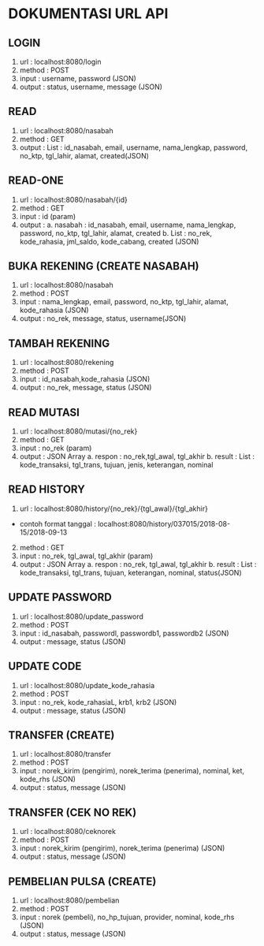 # DOKUMENTASI URL API 

## LOGIN
1. url	: localhost:8080/login
2. method	: POST
3. input	: username, password (JSON)
4. output	: status, username, message (JSON)

## READ

1. url	: localhost:8080/nasabah
2. method	: GET
3. output	: List<nasabah> : id_nasabah, email, username, nama_lengkap, password, no_ktp, tgl_lahir, alamat, created(JSON)

## READ-ONE
1. url	: localhost:8080/nasabah/{id}
2. method	: GET
3. input	: id (param)
4. output	: 
a. nasabah : id_nasabah, email, username, nama_lengkap, password, no_ktp, tgl_lahir, alamat, created
b. List<Rekening> :  no_rek, kode_rahasia, jml_saldo, kode_cabang, created  (JSON)

## BUKA REKENING (CREATE NASABAH)
1. url	: localhost:8080/nasabah
2. method	: POST
3. input	: nama_lengkap, email, password, no_ktp, tgl_lahir, alamat, kode_rahasia (JSON)
4. output	: no_rek, message, status, username(JSON)

## TAMBAH REKENING
1. url	: localhost:8080/rekening
2. method	: POST
3. input	: id_nasabah,kode_rahasia (JSON)
4. output	: no_rek, message, status (JSON)

## READ MUTASI
1. url	: localhost:8080/mutasi/{no_rek}
2. method	: GET
3. input	: no_rek (param)
4. output	: JSON Array 
a. respon : no_rek,tgl_awal, tgl_akhir
b. result : List<mutasi> : kode_transaksi, tgl_trans, tujuan, jenis, keterangan, nominal 

## READ HISTORY
1. url		: localhost:8080/history/{no_rek}/{tgl_awal}/{tgl_akhir}
- contoh format tanggal : localhost:8080/history/037015/2018-08-15/2018-09-13
2. method	: GET
3. input	: no_rek, tgl_awal, tgl_akhir (param)
4. output	: JSON Array 
a. respon : no_rek, tgl_awal, tgl_akhir
b. result : List<history> : kode_transaksi, tgl_trans, tujuan, keterangan, nominal, status(JSON)

## UPDATE PASSWORD
1. url	: localhost:8080/update_password
2. method	: POST
3. input	: id_nasabah, passwordl, passwordb1, passwordb2 (JSON)
4. output	: message, status (JSON)

## UPDATE CODE
1. url	: localhost:8080/update_kode_rahasia
2. method	: POST
3. input	: no_rek, kode_rahasiaL, krb1, krb2 (JSON)
4. output	: message, status (JSON)

## TRANSFER (CREATE)
1. url	: localhost:8080/transfer
2. method	: POST
3. input	: norek_kirim (pengirim), norek_terima (penerima), nominal, ket, kode_rhs (JSON)
4. output	: status, message (JSON)

## TRANSFER (CEK NO REK)
1. url	: localhost:8080/ceknorek
2. method	: POST
3. input	: norek_kirim (pengirim), norek_terima (penerima) (JSON)
4. output	: status, message (JSON)

## PEMBELIAN PULSA (CREATE)
1. url		: localhost:8080/pembelian
2. method	: POST
3. input	: norek (pembeli), no_hp_tujuan, provider, nominal, kode_rhs (JSON)
4. output	: status, message (JSON)

